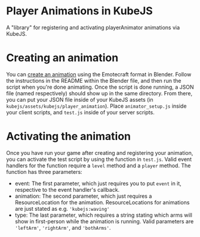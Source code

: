 # Player Animations in KubeJS
A "library" for registering and activating playerAnimator animations via KubeJS.

# Creating an animation
You can [create an animation](https://github.com/KosmX/emotes/tree/dev/blender) using the Emotecraft format in Blender.
Follow the instructions in the README within the Blender file, and then run the script when you're done animating.
Once the script is done running, a JSON file (named respectively) should show up in the same directory. From there, you can put your JSON file inside of your KubeJS assets (in `kubejs/assets/kubejs/player_animation`).
Place `animator_setup.js` inside your client scripts, and `test.js` inside of your server scripts.

# Activating the animation
Once you have run your game after creating and registering your animation, you can activate the test script by using the function in `test.js`. Valid event handlers for the function require a `level` method and a `player` method.
The function has three parameters:
  - event: The first parameter, which just requires you to put `event` in it, respective to the event handler's callback.
  - animation: The second parameter, which just requires a ResourceLocation for the animation. ResourceLocations for animations are just stated as e.g. `'kubejs:waving'`
  - type: The last parameter, which requires a string stating which arms will show in first-person while the animation is running. Valid parameters are `'leftArm'`, `'rightArm'`, and `'bothArms'`.
